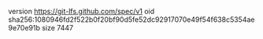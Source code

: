 version https://git-lfs.github.com/spec/v1
oid sha256:1080946fd2f522b0f20bf90d5fe52dc92917070e49f54f638c5354ae9e70e91b
size 7447
